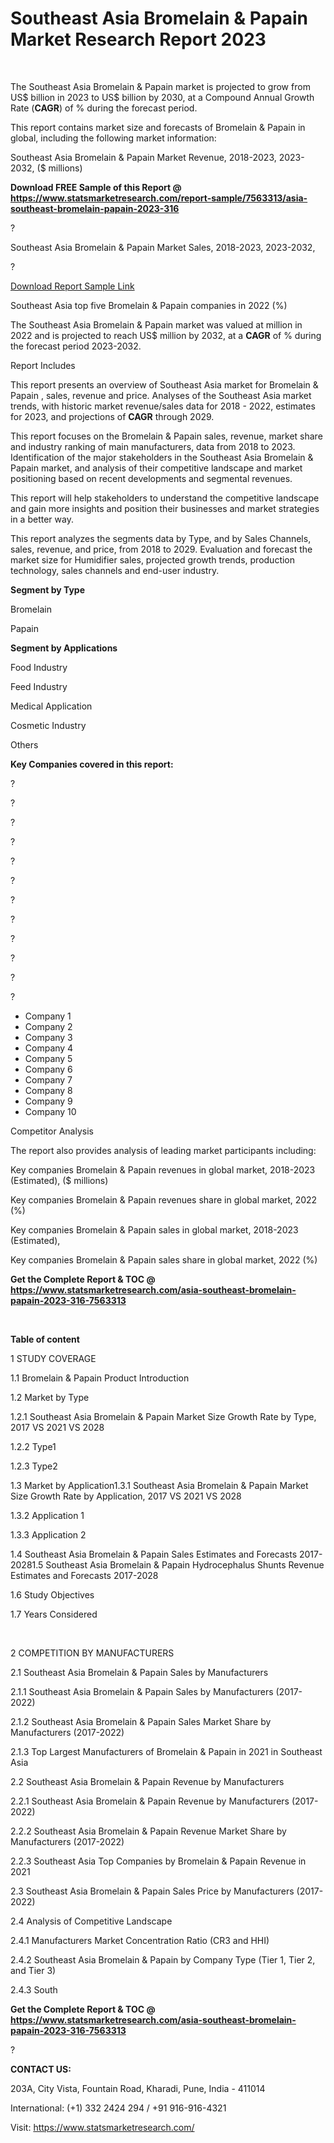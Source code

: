 <h1>Southeast Asia Bromelain & Papain Market Research Report 2023</h1><br/><p>The Southeast Asia Bromelain & Papain market is projected to grow from US$ billion in 2023 to US$ billion by 2030, at a Compound Annual Growth Rate (<strong>CAGR</strong>) of % during the forecast period.</p>
 
 
 
 <p>This report contains market size and forecasts of Bromelain & Papain in global, including the following market information:</p>
 
 
 
 <p>Southeast Asia Bromelain & Papain Market Revenue, 2018-2023, 2023-2032, ($ millions)</p>
 
 
 
 <div><b>Download FREE Sample of this Report @ <a href="https://www.statsmarketresearch.com/download-free-sample/7563313/asia-southeast-bromelain-papain-2023-316">https://www.statsmarketresearch.com/report-sample/7563313/asia-southeast-bromelain-papain-2023-316</a></b></div>
 
 
 
 <p>? </p>
 
 
 
 <p>Southeast Asia Bromelain & Papain Market Sales, 2018-2023, 2023-2032,</p>
 
 
 
 <p>? </p>
 
 
 
 <p><a href="https://www.statsmarketresearch.com/download-free-sample/7563313/asia-southeast-bromelain-papain-2023-316">Download Report Sample Link</a></p>
 
 
 
 <p>Southeast Asia top five Bromelain & Papain companies in 2022 (%)</p>
 
 
 
 <p>The Southeast Asia Bromelain & Papain market was valued at million in 2022 and is projected to reach US$ million by 2032, at a <strong>CAGR</strong> of % during the forecast period 2023-2032.</p>
 
 
 
 <p>Report Includes</p>
 
 
 
 <p>This report presents an overview of Southeast Asia market for Bromelain & Papain , sales, revenue and price. Analyses of the Southeast Asia market trends, with historic market revenue/sales data for 2018 - 2022, estimates for 2023, and projections of <strong>CAGR</strong> through 2029.</p>
 
 
 
 <p>This report focuses on the Bromelain & Papain sales, revenue, market share and industry ranking of main manufacturers, data from 2018 to 2023. Identification of the major stakeholders in the Southeast Asia Bromelain & Papain market, and analysis of their competitive landscape and market positioning based on recent developments and segmental revenues.</p>
 
 
 
 <p>This report will help stakeholders to understand the competitive landscape and gain more insights and position their businesses and market strategies in a better way.</p>
 
 
 
 <p>This report analyzes the segments data by Type, and by Sales Channels, sales, revenue, and price, from 2018 to 2029. Evaluation and forecast the market size for Humidifier sales, projected growth trends, production technology, sales channels and end-user industry.</p>
 
 
 
 <p><strong>Segment by Type</strong></p>
 
 
 
 <p>Bromelain</p>
 
 
 
 <p>Papain</p>
 
 
 
 <p><strong>Segment <strong><strong>by Applications</strong></strong></strong></p>
 
 
 
 <p>Food Industry</p>
 
 
 
 <p>Feed Industry</p>
 
 
 
 <p>Medical Application</p>
 
 
 
 <p>Cosmetic Industry</p>
 
 
 
 <p>Others</p>
 
 
 
 <p><strong>Key Companies covered in this report:</strong></p>
 
 
 
 <p>? </p>
 
 
 
 <p>? </p>
 
 
 
 <p>? </p>
 
 
 
 <p>? </p>
 
 
 
 <p>? </p>
 
 
 
 <p>? </p>
 
 
 
 <p>? </p>
 
 
 
 <p>? </p>
 
 
 
 <p>? </p>
 
 
 
 <p>? </p>
 
 
 
 <p>? </p>
 
 
 
 <p>? </p>
 
 
 
 <ul>
 
 <li>Company 1</li>
 
 <li>Company 2</li>
 
 <li>Company 3</li>
 
 <li>Company 4</li>
 
 <li>Company 5</li>
 
 <li>Company 6</li>
 
 <li>Company 7</li>
 
 <li>Company 8</li>
 
 <li>Company 9</li>
 
 <li>Company 10</li>
 
 </ul>
 
 
 
 <p>Competitor Analysis</p>
 
 
 
 <p>The report also provides analysis of leading market participants including:</p>
 
 
 
 <p>Key companies Bromelain & Papain revenues in global market, 2018-2023 (Estimated), ($ millions)</p>
 
 
 
 <p>Key companies Bromelain & Papain revenues share in global market, 2022 (%)</p>
 
 
 
 <p>Key companies Bromelain & Papain sales in global market, 2018-2023 (Estimated),</p>
 
 
 
 <p>Key companies Bromelain & Papain sales share in global market, 2022 (%)</p>
 
 
 
 <div><b>Get the Complete Report & TOC @ <a href="https://www.statsmarketresearch.com/asia-southeast-bromelain-papain-2023-316-7563313">https://www.statsmarketresearch.com/asia-southeast-bromelain-papain-2023-316-7563313</a></b></div>
 
 
 
 <p><br />
 
 <b>Table of content</b></p>
 
 
 
 <p>1 STUDY COVERAGE<br />
 
 1.1 Bromelain & Papain Product Introduction<br />
 
 1.2 Market by Type<br />
 
 1.2.1 Southeast Asia Bromelain & Papain Market Size Growth Rate by Type, 2017 VS 2021 VS 2028<br />
 
 1.2.2 Type1<br />
 
 1.2.3 Type2<br />
 
 1.3 Market by Application1.3.1 Southeast Asia Bromelain & Papain Market Size Growth Rate by Application, 2017 VS 2021 VS 2028<br />
 
 1.3.2 Application 1<br />
 
 1.3.3 Application 2<br />
 
 1.4 Southeast Asia Bromelain & Papain Sales Estimates and Forecasts 2017-20281.5 Southeast Asia Bromelain & Papain Hydrocephalus Shunts Revenue Estimates and Forecasts 2017-2028<br />
 
 1.6 Study Objectives<br />
 
 1.7 Years Considered<br />
 
 <br />
 
 2 COMPETITION BY MANUFACTURERS<br />
 
 2.1 Southeast Asia Bromelain & Papain Sales by Manufacturers<br />
 
 2.1.1 Southeast Asia Bromelain & Papain Sales by Manufacturers (2017-2022)<br />
 
 2.1.2 Southeast Asia Bromelain & Papain Sales Market Share by Manufacturers (2017-2022)<br />
 
 2.1.3 Top Largest Manufacturers of Bromelain & Papain in 2021 in Southeast Asia<br />
 
 2.2 Southeast Asia Bromelain & Papain Revenue by Manufacturers<br />
 
 2.2.1 Southeast Asia Bromelain & Papain Revenue by Manufacturers (2017-2022)<br />
 
 2.2.2 Southeast Asia Bromelain & Papain Revenue Market Share by Manufacturers (2017-2022)<br />
 
 2.2.3 Southeast Asia Top Companies by Bromelain & Papain Revenue in 2021<br />
 
 2.3 Southeast Asia Bromelain & Papain Sales Price by Manufacturers (2017-2022)<br />
 
 2.4 Analysis of Competitive Landscape<br />
 
 2.4.1 Manufacturers Market Concentration Ratio (CR3 and HHI)<br />
 
 2.4.2 Southeast Asia Bromelain & Papain by Company Type (Tier 1, Tier 2, and Tier 3)<br />
 
 2.4.3 South</p>
 
 
 
 <div><b>Get the Complete Report & TOC @ <a href="https://www.statsmarketresearch.com/asia-southeast-bromelain-papain-2023-316-7563313">https://www.statsmarketresearch.com/asia-southeast-bromelain-papain-2023-316-7563313</a></b></div>
 
 
 
 <p>? </p>
 
 
 
 <p><b>CONTACT US:</b><br />
 
 203A, City Vista, Fountain Road, Kharadi, Pune, India - 411014<br />
 
 International: (+1) 332 2424 294 / +91 916-916-4321<br />
 
 Visit: <a href="https://www.statsmarketresearch.com/">https://www.statsmarketresearch.com/</a></p>